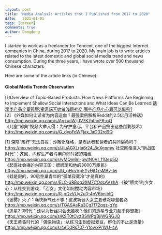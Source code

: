 ```yaml
---
layout: post
title: "Media Analysis Articles that I Published from 2017 to 2020"
date:   2021-01-01
tags: [career]
comments: true
author: Dongdong
---
```


I started to work as a freelancer for Tencent, one of the biggest Internet companies in China, during 2017 to 2020. My main job is to write articles related to the latest domestic and global social media trend and news consumption. During the three years, i have wrote over 500 thousand Chinese characters 

Here are some of the article links (in Chinese):

<h4>Global Media Trends Observation</h4>

[1]Overview of Topic-Based Products: How News Platforms Are Beginning to Implement Shallow Social Interactions and What Ideas Can Be Learned
[话题类产品全景观察:资讯端开始做浅层社交,哪些产品小心思可以借鉴?](https://mp.weixin.qq.com/s/AUou10lWSteu0j3PvMfBfw)  
[2]
《外媒如何让读者为内容造血？最强案例解析Reddit的2.5亿月活神话》
http://mp.weixin.qq.com/s/AgzucWijJV7K7pfcvF9-pQ  
《儿童“邪典”视频大举入侵：为守护童心，平台和产品祭出这些围剿战术》
http://mp.weixin.qq.com/s/G_dypFoWFjax_1aO32rd9Q  

[1]
深陷“雕疗”无法自拔：沙雕化降格，是表达者和读者的共同宿命吗？ 
https://mp.weixin.qq.com/s/JiuAGXLrja6r24_8cXgpmw 
社交网络进入“新战国时代”：这回，内容生产者与用户同时被迫降维
https://mp.weixin.qq.com/s/vMQm6n-pwtN0VI_f1Qeb5Q  
《起底社会摇的内容王国：牌牌琦和他的3000万臣民》
https://mp.weixin.qq.com/s/U_gHcvVpEYyHjOxsMBv-Iw  
《蛙是假的，90后空巢青年的“孤单寂寞冷”才是真的》 
http://mp.weixin.qq.com/s/ELC-3RBoq3XM7COdcAVzhA 
《被"贩卖"的少女心：从社交到游戏，「乙女」文化如何搅动内容市场》
http://mp.weixin.qq.com/s/R-pQzVUy2u0-4nV6bniblQ  
《迷雾》火了：痛快解气还不够！这波新晋大女主要破除哪些套路
https://mp.weixin.qq.com/s/TGASAaRa3Cg7f72qgz-gYg  
《追星2.0时代：还以为粉丝只会无脑吹？他们的造星专业力超乎你想象》
https://mp.weixin.qq.com/s/KST0tOyzBSWPgBjiWGRGJQ  
《天王黄昏时代的「偶像物语」:从练习生到虚拟爱豆，孵化的不止是流量》
https://mp.weixin.qq.com/s/4eD0Rs707-YtowxPrWU-4A
